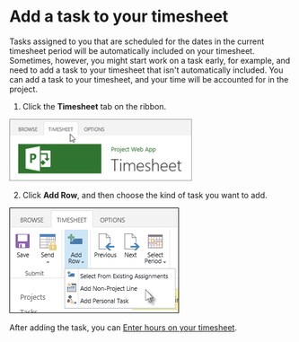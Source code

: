 
# Add a task to your timesheet

Tasks assigned to you that are scheduled for the dates in the current timesheet period will be automatically included on your timesheet. Sometimes, however, you might start work on a task early, for example, and need to add a task to your timesheet that isn't automatically included. You can add a task to your timesheet, and your time will be accounted for in the project.
  
    
    


1. Click the **Timesheet** tab on the ribbon.
    
    
  
    
    
![Timesheet tab](images/2bb9aa3e-f47f-4f24-8dac-f4d1c387f960.png)
  
    
    

  
    
    

  
    
    

    
  
2. Click **Add Row**, and then choose the kind of task you want to add.
    
    
  
    
    
![Add Row](images/008265a3-f095-47f0-b6b5-3eef1b540cc8.png)
  
    
    

  
    
    

  
    
    

    
  

After adding the task, you can  [Enter hours on your timesheet](a44e4d20-a5f0-4f36-94c0-d0abeca8366f.md).
  
    
    


